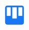 <img
style="margin-left: calc(50% - 30px);border-radius: 7px;"
width="60" height="60"
src="https://raw.githubusercontent.com/EnockDizraeli/myKanban/master/favicon.png"/>
